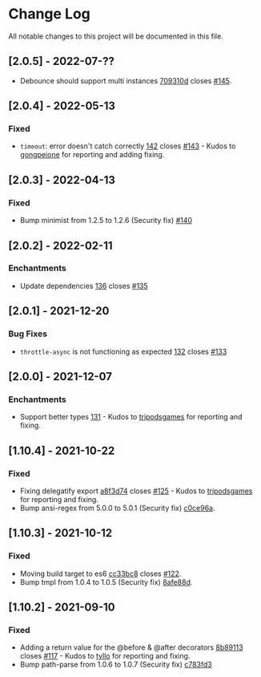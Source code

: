 # Change Log
All notable changes to this project will be documented in this file.

## [2.0.5] - 2022-07-??
- Debounce should support multi instances [709310d](https://github.com/vlio20/utils-decorators/commit/709310d) closes [#145](https://github.com/vlio20/utils-decorators/issues/122).

## [2.0.4] - 2022-05-13

### Fixed 
- `timeout`: error doesn't catch correctly [142](https://github.com/vlio20/utils-decorators/pull/142) closes [#143](https://github.com/vlio20/utils-decorators/issues/143) - Kudos to [gongpeione](https://github.com/gongpeione) for reporting and adding fixing.

## [2.0.3] - 2022-04-13

### Fixed 
- Bump minimist from 1.2.5 to 1.2.6 (Security fix) [#140](https://github.com/vlio20/utils-decorators/pull/140)

## [2.0.2] - 2022-02-11

### Enchantments
- Update dependencies [136](https://github.com/vlio20/utils-decorators/pull/136) closes [#135](https://github.com/vlio20/utils-decorators/issues/135)

## [2.0.1] - 2021-12-20

### Bug Fixes

- `throttle-async` is not functioning as expected [132](https://github.com/vlio20/utils-decorators/pull/132) closes [#133](https://github.com/vlio20/utils-decorators/issues/133)

## [2.0.0] - 2021-12-07

### Enchantments

- Support better types [131](https://github.com/vlio20/utils-decorators/pull/131) - Kudos to [tripodsgames](https://github.com/tripodsgames) for reporting and fixing.

## [1.10.4] - 2021-10-22

### Fixed

- Fixing delegatify export [a8f3d74](https://github.com/vlio20/utils-decorators/commit/a8f3d74886091f4a36c653e2c9d2a8454cf38ef4) closes [#125](https://github.com/vlio20/utils-decorators/issues/125) - Kudos to [tripodsgames](https://github.com/tripodsgames) for reporting and fixing.
- Bump ansi-regex from 5.0.0 to 5.0.1 (Security fix) [c0ce96a](https://github.com/vlio20/utils-decorators/commit/c0ce96a285781672c3dfb6bf97992acd5584aed7).

## [1.10.3] - 2021-10-12

### Fixed

- Moving build target to es6 [cc33bc8](https://github.com/vlio20/utils-decorators/commit/cc33bc806e68e38ae69a772c5f4ebad27d912b4c) closes [#122](https://github.com/vlio20/utils-decorators/issues/122).
- Bump tmpl from 1.0.4 to 1.0.5 (Security fix) [8afe88d](https://github.com/vlio20/utils-decorators/commit/8afe88dd0012c7badb6e91d764ff4ecf39102a6a).

## [1.10.2] - 2021-09-10

### Fixed

- Adding a return value for the @before & @after decorators [8b89113](https://github.com/vlio20/utils-decorators/commit/8b891138c50f0a0ec510fa9d6caaca98258d8130) closes [#117](https://github.com/vlio20/utils-decorators/issues/117) - Kudos to [tyllo](https://github.com/tyllo) for reporting and fixing. 
- Bump path-parse from 1.0.6 to 1.0.7 (Security fix) [c783fd3](https://github.com/vlio20/utils-decorators/pull/116/commits/c783fd339e78524cd6dfd6da695911e04df30de9) 
